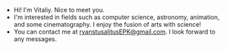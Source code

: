 - Hi! I'm Vitaliy. Nice to meet you.
- I'm interested in fields such as computer science, astronomy, animation, and some cinematography. I enjoy the fusion of arts with science!
- You can contact me at <ryanstusalitusEPK@gmail.com>. I look forward to any messages.

<!---
VitaliyRuzha/VitaliyRuzha is a ✨ special ✨ repository because its `README.md` (this file) appears on your GitHub profile.
You can click the Preview link to take a look at your changes.
--->
